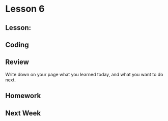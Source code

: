 # Lesson 6 

## Lesson: 

## Coding

## Review 
Write down on your page what you learned today, and what you want to do next.

## Homework

## Next Week


